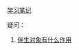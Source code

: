[学习笔记](https://nummy-demo.readthedocs.io/zh_CN/latest/chapter/chapter07.html)

疑问：

1. [伴生对象有什么作用](https://www.cnblogs.com/chorm590/p/scala_201904221054.html)
